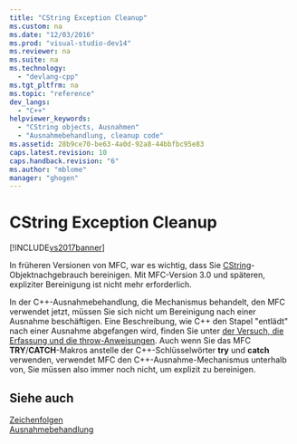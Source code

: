 ```yaml
---
title: "CString Exception Cleanup"
ms.custom: na
ms.date: "12/03/2016"
ms.prod: "visual-studio-dev14"
ms.reviewer: na
ms.suite: na
ms.technology: 
  - "devlang-cpp"
ms.tgt_pltfrm: na
ms.topic: "reference"
dev_langs: 
  - "C++"
helpviewer_keywords: 
  - "CString objects, Ausnahmen"
  - "Ausnahmebehandlung, cleanup code"
ms.assetid: 28b9ce70-be63-4a0d-92a8-44bbfbc95e83
caps.latest.revision: 10
caps.handback.revision: "6"
ms.author: "mblome"
manager: "ghogen"
---
```

# CString Exception Cleanup
[!INCLUDE[vs2017banner](../assembler/inline/includes/vs2017banner.md)]

In früheren Versionen von MFC, war es wichtig, dass Sie [CString](../atl-mfc-shared/reference/cstringt-class.md)\-Objektnachgebrauch bereinigen.  Mit MFC\-Version 3.0 und späteren, expliziter Bereinigung ist nicht mehr erforderlich.  
  
 In der C\+\+\-Ausnahmebehandlung, die Mechanismus behandelt, den MFC verwendet jetzt, müssen Sie sich nicht um Bereinigung nach einer Ausnahme beschäftigen.  Eine Beschreibung, wie C\+\+ den Stapel "entlädt" nach einer Ausnahme abgefangen wird, finden Sie unter [der Versuch, die Erfassung und die throw\-Anweisungen](../cpp/try-throw-and-catch-statements-cpp.md).  Auch wenn Sie das MFC **TRY**\/**CATCH**\-Makros anstelle der C\+\+\-Schlüsselwörter **try** und **catch** verwenden, verwendet MFC den C\+\+\-Ausnahme\-Mechanismus unterhalb von, Sie müssen also immer noch nicht, um explizit zu bereinigen.  
  
## Siehe auch  
 [Zeichenfolgen](../atl-mfc-shared/strings-atl-mfc.md)   
 [Ausnahmebehandlung](../mfc/exception-handling-in-mfc.md)